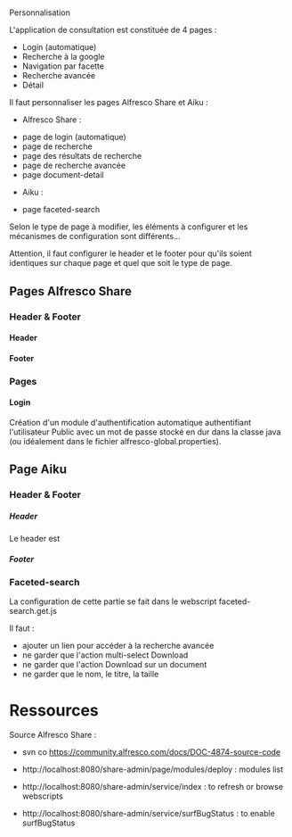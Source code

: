 # 

Personnalisation

L'application de consultation est constituée de 4 pages :

* Login (automatique)
* Recherche à la google
* Navigation par facette
* Recherche avancée
* Détail

Il faut personnaliser les pages Alfresco Share et Aiku :

* Alfresco Share :

 - page de login (automatique)
 - page de recherche
 - page des résultats de recherche
 - page de recherche avancée
 - page document-detail
 
* Aiku :

 - page faceted-search

Selon le type de page à modifier, les éléments à configurer et les mécanismes de configuration sont différents...

Attention, il faut configurer le header et le footer pour qu'ils soient identiques sur chaque page et quel que soit le type de page.

## Pages Alfresco Share

### Header & Footer

#### Header

#### Footer

### Pages

#### Login

Création d'un module d'authentification automatique authentifiant l'utilisateur Public avec un mot de passe stocké en dur dans la classe java
(ou idéalement dans le fichier alfresco-global.properties).

## Page Aiku

### Header & Footer

##### Header

Le header est

##### Footer

### Faceted-search

La configuration de cette partie se fait dans le webscript faceted-search.get.js

Il faut :

* ajouter un lien pour accéder à la recherche avancée
* ne garder que l'action multi-select Download
* ne garder que l'action Download sur un document
* ne garder que le nom, le titre, la taille

# Ressources

Source Alfresco Share :

* svn co https://community.alfresco.com/docs/DOC-4874-source-code

* http://localhost:8080/share-admin/page/modules/deploy : modules list
* http://localhost:8080/share-admin/service/index : to refresh or browse webscripts
* http://localhost:8080/share-admin/service/surfBugStatus : to enable surfBugStatus
